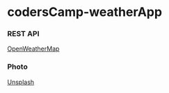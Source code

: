 # codersCamp-weatherApp

### REST API
<a href="https://openweathermap.org/api">OpenWeatherMap</a>

### Photo
<a href="http://unsplash.com">Unsplash</a>
